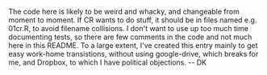 The code here is likely to be weird and whacky, and changeable from moment to
moment.  If CR wants to do stuff, it should be in files named e.g.  01cr.R, to
avoid filename collisions.  I don't want to use up too much time documenting
tests, so there are few comments in the code and not much here in this README.
To a large extent, I've created this entry mainly to get easy work-home
transistions, without using google-drive, which breaks for me, and Dropbox, to
which I have political objections. -- DK

